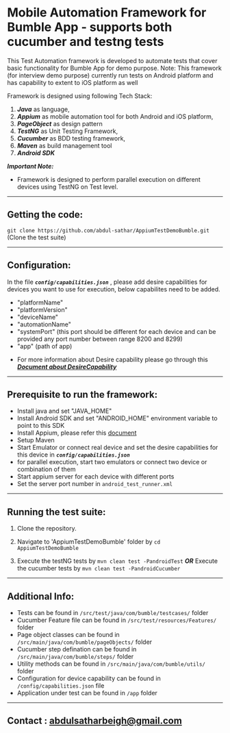 # Mobile Automation Framework for Bumble App - supports both cucumber and testng tests
This Test Automation framework is developed to automate tests that cover basic functionality for Bumble App for demo purpose.
Note: This framework (for interview demo purpose) currently run tests on Android platform and has capability to extent to iOS platform as well

Framework is designed using following Tech Stack: 
1. ***Java*** as language, 
2. ***Appium*** as mobile automation tool for both Android and iOS platform,
3. ***PageObject*** as design pattern
4. ***TestNG*** as Unit Testing Framework, 
5. ***Cucumber*** as BDD testing framework,
6. ***Maven*** as build management tool
7. ***Android SDK*** 


***Important Note:*** 
- Framework is designed to perform parallel execution on different devices using TestNG on Test level.

--------------------------------------------------------------------------------------------
Getting the code:
--------------------------------------------------------------------------------------------
`git clone https://github.com/abdul-sathar/AppiumTestDemoBumble.git` (Clone the test suite)

--------------------------------------------------------------------------------------------
Configuration:
--------------------------------------------------------------------------------------------
In the file ***`config/capabilities.json`*** , please add desire capabilities for devices you want to use for execution, below capabilites need to be added.

- "platformName"
- "platformVersion"
- "deviceName"
- "automationName"
- "systemPort" (this port should be different for each device and can be provided any port number between range 8200 and 8299)
- "app" (path of app)

* For more information about Desire capability please go through this ***[Document about DesireCapability](https://appium.io/docs/en/writing-running-appium/caps/)***

--------------------------------------------------------------------------------------------
Prerequisite to run the framework:
--------------------------------------------------------------------------------------------
 - Install java and set "JAVA_HOME"
 - Install Android SDK and set "ANDROID_HOME" environment variable to point to this SDK
 - Install Appium, please refer this [document](https://appium.io/docs/en/about-appium/getting-started/?lang=en)
 - Setup Maven
 - Start Emulator or connect real device and set the desire capabilities for this device in ***`config/capabilities.json`***
 - for parallel execution, start two emulators or connect two device or combination of them
 - Start appium server for each device with different ports
 - Set the server port number in `android_test_runner.xml`

--------------------------------------------------------------------------------------------
Running the test suite:
--------------------------------------------------------------------------------------------

1. Clone the repository.

2. Navigate to 'AppiumTestDemoBumble' folder by  `cd AppiumTestDemoBumble` 

3. Execute the testNG tests by  `mvn clean test -PandroidTest` 
    ***OR*** Execute the cucumber tests by `mvn clean test -PandroidCucumber`


--------------------------------------------------------------------------------------------
Additional Info:
--------------------------------------------------------------------------------------------
* Tests can be found in `/src/test/java/com/bumble/testcases/` folder
* Cucumber Feature file can be found in `/src/test/resources/Features/` folder
* Page object classes can be found in `/src/main/java/com/bumble/pageObjects/` folder
* Cucumber step defination can be found in `/src/main/java/com/bumble/steps/` folder
* Utility methods can be found in `/src/main/java/com/bumble/utils/` folder
* Configuration for device capability can be found in `/config/capabilities.json` file
* Application under test can be found in `/app` folder

--------------------------------------------------------------------------------------------
Contact :  abdulsatharbeigh@gmail.com
--------------------------------------------------------------------------------------------
